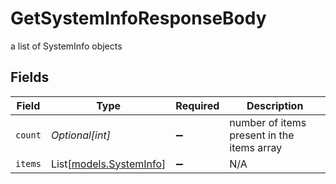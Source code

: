 # GetSystemInfoResponseBody

a list of SystemInfo objects


## Fields

| Field                                              | Type                                               | Required                                           | Description                                        |
| -------------------------------------------------- | -------------------------------------------------- | -------------------------------------------------- | -------------------------------------------------- |
| `count`                                            | *Optional[int]*                                    | :heavy_minus_sign:                                 | number of items present in the items array         |
| `items`                                            | List[[models.SystemInfo](../models/systeminfo.md)] | :heavy_minus_sign:                                 | N/A                                                |
